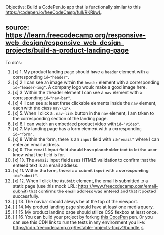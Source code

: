 Objective: Build a CodePen.io app that is functionally similar to this: https://codepen.io/freeCodeCamp/full/RKRbwL.
## source: https://learn.freecodecamp.org/responsive-web-design/responsive-web-design-projects/build-a-product-landing-page

To do's:
1. [x] 1. My product landing page should have a ```header``` element with a corresponding ```id="header"```.
2. [x] 2. I can see an image within the ```header``` element with a corresponding ```id="header-img"```. A company logo would make a good image here.
3. [x] 3. Within the #header element I can see a ```nav``` element with a corresponding ```id="nav-bar"```.
4. [x] 4. I can see at least three clickable elements inside the ```nav``` element, each with the class ```nav-link```.
5. [x] 5. When I click a ```.nav-link``` button in the ```nav``` element, I am taken to the corresponding section of the landing page.
6. [x] 6. I can watch an embedded product video with ```id="video"```.
7. [x] 7. My landing page has a form element with a corresponding ```id="form"```.
8. [x] 8. Within the form, there is an ```input``` field with ```id="email"``` where I can enter an email address.
9. [x] 9. The ```#email``` input field should have placeholder text to let the user know what the field is for.
10. [x] 10. The ```#email``` input field uses HTML5 validation to confirm that the entered text is an email address.
11. [x] 11. Within the form, there is a submit `input` with a corresponding ```id="submit"```.
12. [x] 12. When I click the ```#submit``` element, the email is submitted to a static page (use this mock URL: https://www.freecodecamp.com/email-submit) that confirms the email address was entered and that it posted successfully.
13. [ ] 13. The navbar should always be at the top of the viewport.
14. [ ] 14. My product landing page should have at least one media query.
15. [ ] 15. My product landing page should utilize CSS flexbox at least once.
16. [ ] 16. You can build your project by forking [this CodePen](https://codepen.io/freeCodeCamp/full/MJjpwO) pen. Or you can use this CDN link to run the tests in any environment you like: https://cdn.freecodecamp.org/testable-projects-fcc/v1/bundle.js